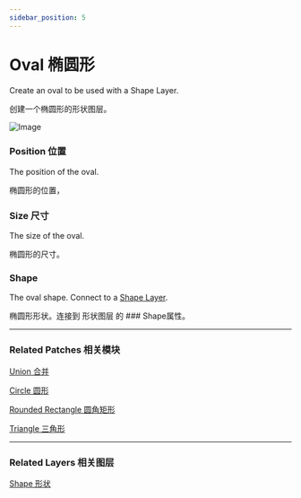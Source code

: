 ```yaml
---
sidebar_position: 5
---
```


# Oval 椭圆形

Create an oval to be used with a Shape Layer.

创建一个椭圆形的形状图层。

![Image](./../../../static/img/docs/Shapes/oval.png)

### Position 位置

The position of the oval.

椭圆形的位置，

### Size 尺寸

The size of the oval.

椭圆形的尺寸。

### Shape

The oval shape. Connect to a [Shape Layer](https://www.notion.so/Shape-6381402c7a90468d97365c58ab562ea1).

椭圆形形状。连接到 形状图层 的 ### Shape属性。

------

### Related Patches 相关模块

[Union 合并](https://www.notion.so/Union-25b8641484f545799ac0f5e2fd48620d)

[Circle 圆形](https://www.notion.so/Circle-aa0ece9d86a14149a015fd0fc12db088)

[Rounded Rectangle 圆角矩形](https://www.notion.so/Rounded-Rectangle-682f601349ac4e8985eb9b70c98792ca)

[Triangle 三角形](https://www.notion.so/Triangle-de2307b4545640358caaee069a8ca536)

------

### Related Layers 相关图层

[Shape 形状](https://www.notion.so/Shape-6381402c7a90468d97365c58ab562ea1)
